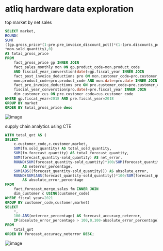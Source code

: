 # atliq hardware data exploration
top market by net sales

```sql
SELECT market,
ROUND(
SUM(
((gp.gross_price*(1-pre.pre_invoice_discount_pct))*(1-(pro.discounts_pct+pro.other_deductions_pct)))
*mon.sold_quantity),0) 
AS total_gross_price
FROM 
	fact_gross_price gp INNER JOIN 
	fact_sales_monthly mon ON gp.product_code=mon.product_code 
	AND fiscial_year_converstion(date)=gp.fiscal_year INNER JOIN 
    fact_post_invoice_deductions pro ON mon.customer_code=pro.customer_code AND
    mon.product_code=pro.product_code AND mon.date=pro.date INNER JOIN 
	fact_pre_invoice_deductions pre ON pro.customer_code=pre.customer_code AND 
    fiscial_year_converstion(pro.date)=pre.fiscal_year INNER JOIN  
	dim_customer cus ON pre.customer_code=cus.customer_code 
WHERE gp.fiscal_year=2018 AND pre.fiscal_year=2018    
GROUP BY market 
ORDER BY total_gross_price desc
```
![image](https://github.com/bala942/atliq_hardware/assets/127521506/6c821135-731e-47f5-8a28-c44d14d20c19)

supply chain analytics using CTE


```sql
WITH total_qnt AS (
SELECT 
	c.customer_code,c.customer,market,
	SUM(fm.sold_quantity) AS total_sold_quantity,
	SUM(fm.forecast_quantity) AS total_forecast_quantity,
    SUM(forecast_quantity-sold_quantity) AS net_error,
    ROUND(SUM(forecast_quantity-sold_quantity)*100/SUM(forecast_quantity),1) 
		AS neterror_percentage,
	SUM(ABS((forecast_quantity-sold_quantity))) AS absolute_error,
    ROUND(SUM(ABS(forecast_quantity-sold_quantity))*100/SUM(forecast_quantity),1) 
		AS absolute_error_percentage
FROM 
	fact_forecast_merge_sales fm INNER JOIN 
	dim_customer c USING(customer_code)
WHERE fiscal_year=2021 
GROUP BY customer_code,customer,market)
SELECT 
	*,
    100-ABS(neterror_percentage) AS forecast_accuracy_neterror, 
    IF(absolute_error_percentage > 100,0,100-absolute_error_percentage) AS forecast_accuracy_absolute
FROM
	total_qnt
ORDER BY forecast_accuracy_neterror DESC;
```
![image](https://github.com/bala942/atliq_hardware/assets/127521506/f83c9887-714a-40ad-9dc9-0c9565e20dfa)











